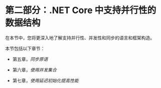 # 第二部分：.NET Core 中支持并行性的数据结构

在本节中，您将更深入地了解支持并行性、并发性和同步的语言和框架构造。

本节包括以下章节：

+   第五章，*同步原语*

+   第六章，*使用并发集合*

+   第七章，*使用延迟初始化提高性能*
